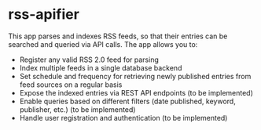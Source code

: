# rss-apifier
This app parses and indexes RSS feeds, so that their entries can be searched and queried via API calls. The app allows you to:

* Register any valid RSS 2.0 feed for parsing
* Index multiple feeds in a single database backend
* Set schedule and frequency for retrieving newly published entries from feed sources on a regular basis
* Expose the indexed entries via REST API endpoints (to be implemented)
* Enable queries based on different filters (date published, keyword, publisher, etc.) (to be implemented)
* Handle user registration and authentication (to be implemented)
